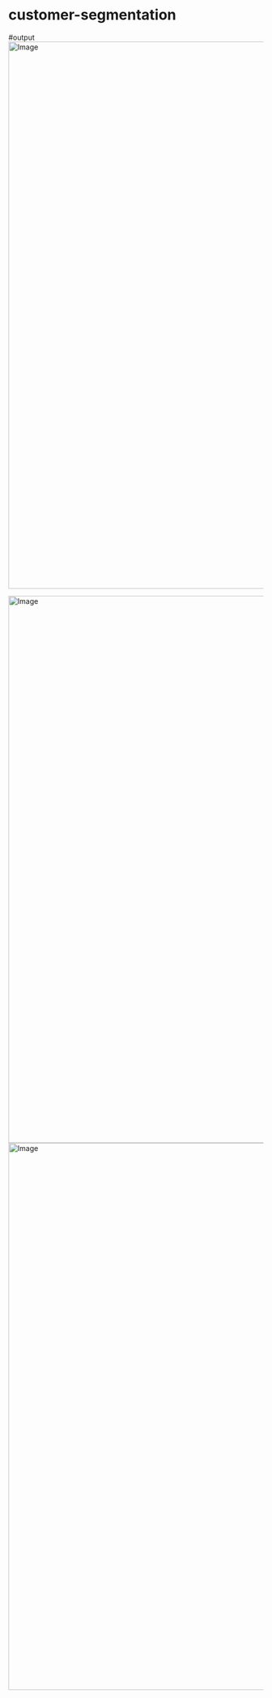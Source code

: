 # customer-segmentation
#output
<img width="1920" height="1080" alt="Image" src="https://github.com/user-attachments/assets/7be4cfd3-0bcd-4cdf-9053-c46c4fe46ad2" />

<img width="1920" height="1080" alt="Image" src="https://github.com/user-attachments/assets/b410a916-e06c-4363-819a-db88ac741abf" />

<img width="1920" height="1080" alt="Image" src="https://github.com/user-attachments/assets/e6810ce4-49d8-46fc-a31f-1899954ed6d9" />
